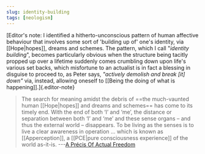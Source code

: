 ```yaml
---
slug: identity-building
tags: [neologism]
---
```


[Editor's note: I identified a hitherto-unconscious pattern of human affective behaviour that involves some sort of 'building up of' one's identity, via [[Hope|hopes]], dreams and schemes. The pattern, which I call "*identity building*", becomes particularly obvious when the structure being tacitly propped up over a lifetime suddenly comes crumbling down upon life's various set backs, which misfortune to an actualist is in fact a blessing in disguise to proceed to, as Peter says, *"actively demolish and break \[it\] down"* via, instead, allowing oneself to [[Being the doing of what is happening]].]{.editor-note}

> The search for meaning amidst the debris of ==the much-vaunted human [[Hope|hopes]] and dreams and schemes== has come to its timely end. With the end of both ‘I’ and ‘me’, the distance or separation between both ‘I’ and ‘me’ and these sense organs – and thus the external world – disappears. To be living as the senses is to live a clear awareness in operation ... which is known as [[Apperception]], a [[PCE|pure consciousness experience]] of the world as-it-is. ---[A Précis Of Actual Freedom](http://www.actualfreedom.com.au/richard/articles/aprecisofactualfreedom.htm)
